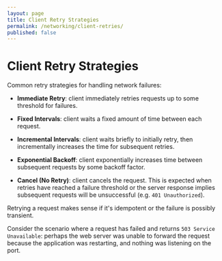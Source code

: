```yaml
---
layout: page
title: Client Retry Strategies
permalink: /networking/client-retries/
published: false
---
```


# Client Retry Strategies

Common retry strategies for handling network failures:

- **Immediate Retry**: client immediately retries requests up to some threshold
  for failures.

- **Fixed Intervals**: client waits a fixed amount of time between each request.

- **Incremental Intervals**: client waits briefly to initially retry, then incrementally increases the time for subsequent retries.

- **Exponential Backoff**: client exponentially increases time between
  subsequent requests by some backoff factor.

- **Cancel (No Retry)**: client cancels the request. This is expected when
  retries have reached a failure threshold or the server response implies
  subsequent requests will be unsuccessful (e.g. `401 Unauthorized`).

Retrying a request makes sense if it's idempotent or the failure is possibly
transient.

Consider the scenario where a request has failed and returns `503 Service Unavailable`: perhaps the web server was unable to forward the request
because the application was restarting, and nothing was listening on the port.

